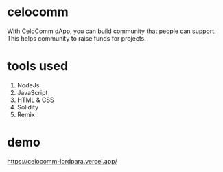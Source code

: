 # celocomm

With CeloComm dApp, you can build community that people can support. This helps community to raise funds for projects.


# tools used

1. NodeJs
2. JavaScript
3. HTML & CSS
4. Solidity
5. Remix

# demo

https://celocomm-lordpara.vercel.app/